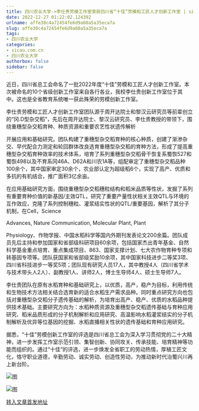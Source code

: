```yaml
---
title: 四川农业大学->李仕贵劳模工作室荣获四川省“十佳”劳模和工匠人才创新工作室 | sicau.com.cn
date: 2022-12-27 01:22:02.124392
urlname: affe30c4a72454fe6d9a60a5a35eca7a
slug: affe30c4a72454fe6d9a60a5a35eca7a
tags: 
- 四川农业大学
categories:
- sicau.com.cn
- 四川农业大学
authorbox: false
sidebar: false
---
```

近日，四川省总工会命名了一批2022年度“十佳”劳模和工匠人才创新工作室。本次被命名的10个省级创新工作室来自各行各业，我校李仕贵创新工作室位于其中。这也是全省教育系统唯一获此殊荣的劳模创新工作室。

李仕贵劳模和工匠人才创新工作室团队源于周开达院士和黎汉云研究员等前辈创立的“冈.D型杂交稻”，先后在周开达院士、黎汉云研究员、李仕贵教授的带领下，围绕重穗型杂交稻育种、种质资源和重要农艺性状遗传解析
<!--more-->
开展应用和基础研究。团队构建了重穗型杂交稻育种的核心种质，创建了渐渗杂交、早代配合力测定和轮回群体改良选育重穗型杂交稻的育种方法，形成了提高重穗型杂交稻育种效率的技术体系，培育了系列重穗型杂交稻骨干恢复系蜀恢527和蜀恢498以及不育系冈46A、D62A和川农1A等，组配审定了重穗型杂交稻品种100余个，其中国家审定30余个，农业部认定为超级稻6个，实现了高产、优质和多抗的有机结合，推广面积3亿余亩。

在应用基础研究方面，围绕重穗型杂交稻穗粒结构和稻米品质等性状，发掘了系列有重要育种价值的新基因/主效QTL，研究了重要产量性状相关主效QTL与环境的互作效应，克隆了系列控制穗粒、灌浆结实性状的QTL/重要基因，解析了其分子机制，在Cell，Science

Advances, Nature Communication, Molecular Plant, Plant

Physiology、作物学报、中国水稻科学等国内外期刊发表论文200余篇。团队成员先后主持和参加国家和省部级科研项目60余项，包括国家杰出青年基金、自然科学基金重点培育、重点集成项目、863、国家支撑计划、七大农作物育种专项和转基因专项等。团队获国家和省部级奖励10余项，其中国家科技进步二等奖3项、四川省科技进步一等奖5项；团队现有研究人员17人，其中教授4人（四川省学术与技术带头人2人）、副教授1人、讲师2人，博士生导师4人、硕士生导师7人。

李仕贵团队在原有水稻育种和基础研究上，以优质，高产，稳产为目标，利用传统和生物技术方法相关结合选育新的适合水稻生产需求品种。同时重点研究方向也包括对重穗型杂交稻分子遗传基础的解析，为培育出高产、稳产、优质的水稻品种提供技术基础。主要研究方向为：水稻种质资源及重穗型杂交稻遗传基础与育种应用研究、稻米品质形成的分子机制解析和应用研究、高温影响水稻灌浆结实的分子机制解析及优异等位基因的挖掘、水稻直播相关性状的遗传基础和育种应用研究。

据悉，“十佳”劳模创新工作室的评选是四川省总工会为深入学习贯彻党的二十大精神，进一步发挥工作室示范引领、集智创新、协同攻关、传承技能、培育精神等功能而组织的。通过“十佳”的评选，进一步焕发全省职工的劳动热情，厚植工匠文化，恪守职业道德，辛勤劳动、诚实劳动、创造性劳动，为推动新时代治蜀兴川再上新台阶。

![图](https://news.sicau.edu.cn/__local/3/9D/C6/AF3063C4C0DA2D8ED3E4F5C913F_9AD6A126_898F1.jpg)

![图](https://news.sicau.edu.cn/__local/3/6F/3F/DA3E21E4A43217515A1CD38763F_8DE7B138_3E980.jpg)

[转入文章首发地址](https://news.sicau.edu.cn/info/1135/70710.htm)